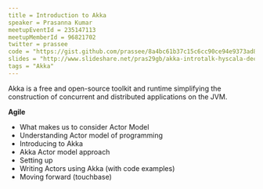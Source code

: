 ```yaml
---
title = Introduction to Akka
speaker = Prasanna Kumar
meetupEventId = 235147113
meetupMemberId = 96821702
twitter = prassee
code = "https://gist.github.com/prassee/8a4bc61b37c15c6cc90ce94e9373ad86"
slides = "http://www.slideshare.net/pras29gb/akka-introtalk-hyscala-dec-2016"
tags = "Akka"
---
```


Akka is a free and open-source toolkit and runtime simplifying the construction of concurrent and distributed applications on the JVM.

**Agile**

* What makes us to consider Actor Model
* Understanding Actor model of programming
* Introducing to Akka
* Akka Actor model approach
* Setting up
* Writing Actors using Akka (with code examples)
* Moving forward (touchbase)

<script src="https://gist.github.com/prassee/8a4bc61b37c15c6cc90ce94e9373ad86.js"></script>

